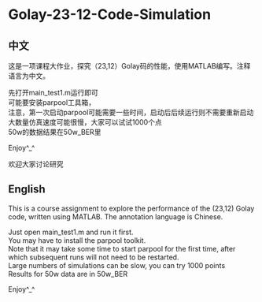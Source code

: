 # Golay-23-12-Code-Simulation

## 中文  
这是一项课程大作业，探究（23,12）Golay码的性能，使用MATLAB编写。注释语言为中文。  

先打开main_test1.m运行即可  
可能要安装parpool工具箱，  
注意，第一次启动parpool可能需要一些时间，启动后后续运行则不需要重新启动  
大数量仿真速度可能很慢，大家可以试试1000个点  
50w的数据结果在50w_BER里  
  
Enjoy^_^  
  
欢迎大家讨论研究  


## English  
This is a course assignment to explore the performance of the (23,12) Golay code, written using MATLAB. The annotation language is Chinese.  

Just open main_test1.m and run it first.  
You may have to install the parpool toolkit.  
Note that it may take some time to start parpool for the first time, after which subsequent runs will not need to be restarted.  
Large numbers of simulations can be slow, you can try 1000 points  
Results for 50w data are in 50w_BER  

Enjoy^_^  
